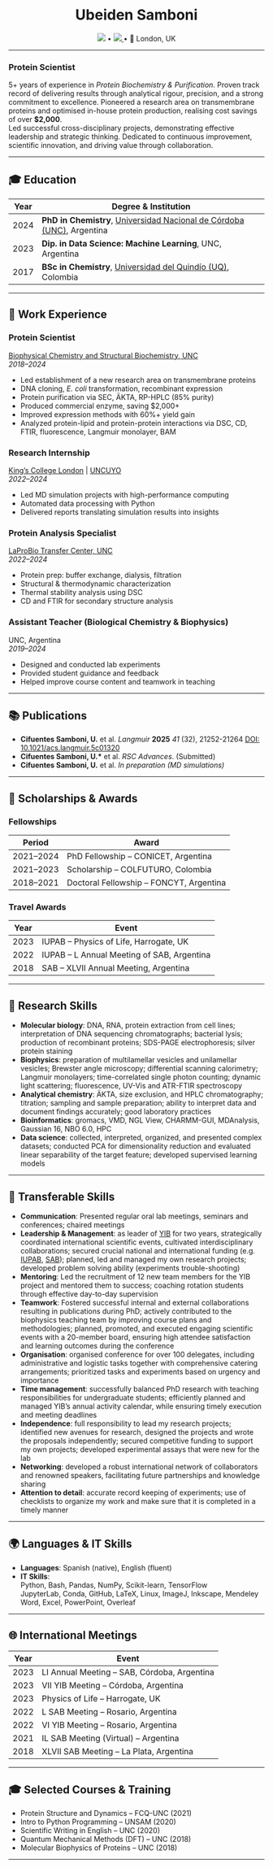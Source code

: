 <h1 align="center">Ubeiden Samboni</h1>

<p align="center">
  <a href="mailto:ubeidensamboni@gmail.com"><img src="https://img.shields.io/badge/📧-ubeidensamboni@gmail.com-blue?style=flat-square"></a> •
   <a href="https://linkedin.com/in/usamboni">
    <img src="https://img.shields.io/badge/LinkedIn-blue?style=flat&logo=linkedin&logoColor=white"/>
  </a> •
  📍 London, UK
</p>

---

### **Protein Scientist**
5+ years of experience in *Protein Biochemistry & Purification*. Proven track record of delivering results through analytical rigour, precision, and a strong commitment to excellence. Pioneered a research area on transmembrane proteins and optimised in-house protein production, realising cost savings of over **$2,000**.  
Led successful cross-disciplinary projects, demonstrating effective leadership and strategic thinking. Dedicated to continuous improvement, scientific innovation, and driving value through collaboration.

---

## 🎓 Education

| Year | Degree & Institution |
|------|----------------------|
| 2024 | **PhD in Chemistry**, [Universidad Nacional de Córdoba (UNC)](https://www.fcq.unc.edu.ar/), Argentina |
| 2023 | **Dip. in Data Science: Machine Learning**, UNC, Argentina |
| 2017 | **BSc in Chemistry**, [Universidad del Quindío (UQ)](https://www.uniquindio.edu.co/), Colombia |

---

## 💼 Work Experience

### Protein Scientist  
[Biophysical Chemistry and Structural Biochemistry, UNC](https://ciquibic.org.ar/biofisicoquimica-y-bioquimica-estructural/)  
*2018–2024*

- Led establishment of a new research area on transmembrane proteins  
- DNA cloning, *E. coli* transformation, recombinant expression  
- Protein purification via SEC, ÄKTA, RP-HPLC (85% purity)  
- Produced commercial enzyme, saving \$2,000+  
- Improved expression methods with 60%+ yield gain  
- Analyzed protein-lipid and protein-protein interactions via DSC, CD, FTIR, fluorescence, Langmuir monolayer, BAM

### Research Internship  
[King’s College London](https://www.kcl.ac.uk/) | [UNCUYO](https://www.uncuyo.edu.ar/)  
*2022–2024*

- Led MD simulation projects with high-performance computing  
- Automated data processing with Python  
- Delivered reports translating simulation results into insights

### Protein Analysis Specialist  
[LaProBio Transfer Center, UNC](https://ciquibic.org.ar/laprobio/)  
*2022–2024*

- Protein prep: buffer exchange, dialysis, filtration  
- Structural & thermodynamic characterization  
- Thermal stability analysis using DSC  
- CD and FTIR for secondary structure analysis

### Assistant Teacher (Biological Chemistry & Biophysics)  
UNC, Argentina  
*2019–2024*

- Designed and conducted lab experiments  
- Provided student guidance and feedback  
- Helped improve course content and teamwork in teaching

---

## 📚 Publications

- **Cifuentes Samboni, U.** et al. *Langmuir* **2025** *41* (32), 21252-21264  [DOI: 10.1021/acs.langmuir.5c01320](https://pubs.acs.org/doi/10.1021/acs.langmuir.5c01320)
- **Cifuentes Samboni, U.\*** et al. *RSC Advances*. (Submitted)  
- **Cifuentes Samboni, U.** et al. *In preparation (MD simulations)*

---

## 🏅 Scholarships & Awards

### Fellowships

| Period | Award |
|--------|-------|
| 2021–2024 | PhD Fellowship – CONICET, Argentina |
| 2021–2023 | Scholarship – COLFUTURO, Colombia |
| 2018–2021 | Doctoral Fellowship – FONCYT, Argentina |

### Travel Awards

| Year | Event |
|------|-------|
| 2023 | IUPAB – Physics of Life, Harrogate, UK |
| 2022 | IUPAB – L Annual Meeting of SAB, Argentina |
| 2018 | SAB – XLVII Annual Meeting, Argentina |

---

## 🧪 Research Skills

- **Molecular biology**: DNA, RNA,  protein extraction from cell lines; interpretation of DNA sequencing chromatographs; bacterial lysis; production of recombinant proteins; SDS-PAGE electrophoresis; silver protein staining
- **Biophysics**: preparation of multilamellar vesicles and unilamellar vesicles; Brewster angle microscopy; differential scanning calorimetry; Langmuir monolayers; time-correlated single photon counting; dynamic light scattering; fluorescence, UV-Vis and ATR-FTIR spectroscopy
- **Analytical chemistry**: ÄKTA, size exclusion, and HPLC chromatography; titration; sampling and sample preparation; ability to interpret data and document findings accurately; good laboratory practices
- **Bioinformatics**: gromacs, VMD, NGL View, CHARMM-GUI, MDAnalysis, Gaussian 16, NBO 6.0, HPC
- **Data science**: collected, interpreted, organized, and presented complex datasets; conducted PCA for dimensionality reduction and evaluated linear separability of the target feature;  developed supervised learning models

---

## 🔧 Transferable Skills

- **Communication**: Presented regular oral lab meetings, seminars and conferences; chaired meetings
- **Leadership & Management**: as leader of [YIB](https://secretariayib.wixsite.com/ybiophysics) for two years, strategically coordinated international scientific events, cultivated interdisciplinary collaborations; secured crucial national and international funding (e.g. [IUPAB](https://iupab.org/sponsorship-policy/), [SAB](https://biofisica.org.ar/)); planned, led and managed my own research projects; developed problem solving ability (experiments trouble-shooting)
- **Mentoring**: Led the recruitment of 12 new team members for the YIB project and mentored them to success; coaching rotation students through effective day-to-day supervision
- **Teamwork**: Fostered successful internal and external collaborations resulting in publications during PhD; actively contributed to the biophysics teaching team by improving course plans and methodologies; planned, promoted, and executed engaging scientific events with a 20-member board, ensuring high attendee satisfaction and learning outcomes during the conference
- **Organisation**: organised conference for over 100 delegates, including administrative and logistic tasks together with comprehensive catering arrangements; prioritized tasks and experiments based on urgency and importance
- **Time management**: successfully balanced PhD research with teaching responsibilities for undergraduate students; efficiently planned and managed YIB’s annual activity calendar, while ensuring timely execution and meeting deadlines
- **Independence**: full responsibility to lead my research projects; identified new avenues for research, designed the projects and wrote the proposals independently; secured competitive funding to support my own projects; developed experimental assays that were new for the lab
- **Networking**: developed a robust international network of collaborators and renowned speakers, facilitating future partnerships and knowledge sharing
- **Attention to detail**: accurate record keeping of experiments; use of checklists to organize my work and make sure that it is completed in a timely manner

---

## 🌍 Languages & IT Skills

- **Languages**: Spanish (native), English (fluent)  
- **IT Skills**:  
  Python, Bash, Pandas, NumPy, Scikit-learn, TensorFlow  
  JupyterLab, Conda, GitHub, LaTeX, Linux, ImageJ, Inkscape, Mendeley  
  Word, Excel, PowerPoint, Overleaf  

---

## 🌐 International Meetings

| Year | Event |
|------|-------|
| 2023 | LI Annual Meeting – SAB, Córdoba, Argentina |
| 2023 | VII YIB Meeting – Córdoba, Argentina |
| 2023 | Physics of Life – Harrogate, UK |
| 2022 | L SAB Meeting – Rosario, Argentina |
| 2022 | VI YIB Meeting – Rosario, Argentina |
| 2021 | IL SAB Meeting (Virtual) – Argentina |
| 2018 | XLVII SAB Meeting – La Plata, Argentina |

---

## 🎓 Selected Courses & Training

- Protein Structure and Dynamics – FCQ-UNC (2021)  
- Intro to Python Programming – UNSAM (2020)  
- Scientific Writing in English – UNC (2020)  
- Quantum Mechanical Methods (DFT) – UNC (2018)  
- Molecular Biophysics of Proteins – UNC (2018)

---
